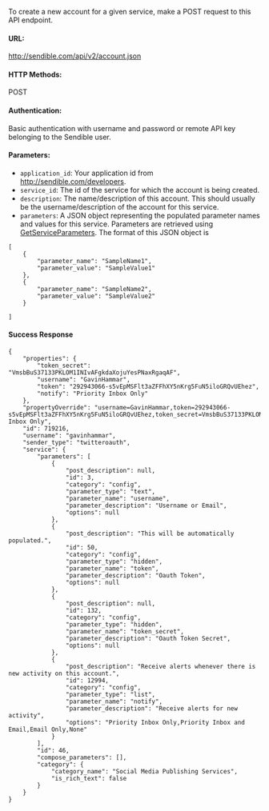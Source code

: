 To create a new account for a given service, make a POST request to this API endpoint.

#### URL: ####
http://sendible.com/api/v2/account.json

#### HTTP Methods: ####
POST

#### Authentication: ####
Basic authentication with username and password or remote API key belonging to the Sendible user.

#### Parameters: ####
  * `application_id`: Your application id from http://sendible.com/developers.
  * `service_id`: The id of the service for which the account is being created.
  * `description`: The name/description of this account. This should usually be the username/description of the account for this service.
  * `parameters`: A JSON object representing the populated parameter names and values for this service. Parameters are retrieved using [GetServiceParameters](GetServiceParameters.md). The format of this JSON object is
```
[
    {
        "parameter_name": "SampleName1",
        "parameter_value": "SampleValue1"
    },
    {
        "parameter_name": "SampleName2",
        "parameter_value": "SampleValue2"
    }

]
```


#### Success Response ####

```
{
    "properties": {
        "token_secret": "VmsbBuS37133PKLOM1INIvAFgkdaXojuYesPNaxRgaqAF",
        "username": "GavinHammar",
        "token": "292943066-s5vEpMSFlt3aZFFhXY5nKrg5FuN5iloGRQvUEhez",
        "notify": "Priority Inbox Only"
    },
    "propertyOverride": "username=GavinHammar,token=292943066-s5vEpMSFlt3aZFFhXY5nKrg5FuN5iloGRQvUEhez,token_secret=VmsbBuS37133PKLOM1INIvAFgkdaXojuYesPNaxRgaqAF,notify=Priority Inbox Only",
    "id": 719216,
    "username": "gavinhammar",
    "sender_type": "twitteroauth",
    "service": {
        "parameters": [
            {
                "post_description": null,
                "id": 3,
                "category": "config",
                "parameter_type": "text",
                "parameter_name": "username",
                "parameter_description": "Username or Email",
                "options": null
            },
            {
                "post_description": "This will be automatically populated.",
                "id": 50,
                "category": "config",
                "parameter_type": "hidden",
                "parameter_name": "token",
                "parameter_description": "Oauth Token",
                "options": null
            },
            {
                "post_description": null,
                "id": 132,
                "category": "config",
                "parameter_type": "hidden",
                "parameter_name": "token_secret",
                "parameter_description": "Oauth Token Secret",
                "options": null
            },
            {
                "post_description": "Receive alerts whenever there is new activity on this account.",
                "id": 12994,
                "category": "config",
                "parameter_type": "list",
                "parameter_name": "notify",
                "parameter_description": "Receive alerts for new activity",
                "options": "Priority Inbox Only,Priority Inbox and Email,Email Only,None"
            }
        ],
        "id": 46,
        "compose_parameters": [],
        "category": {
            "category_name": "Social Media Publishing Services",
            "is_rich_text": false
        }
    }
}
```